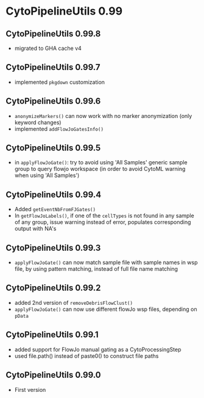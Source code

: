 # CytoPipelineUtils 0.99

## CytoPipelineUtils 0.99.8
- migrated to GHA cache v4

## CytoPipelineUtils 0.99.7
- implemented `pkgdown` customization

## CytoPipelineUtils 0.99.6
- `anonymizeMarkers()` can now work with no marker anonymization 
(only keyword changes)
- implemented `addFlowJoGatesInfo()`

## CytoPipelineUtils 0.99.5
- in `applyFlowJoGate()`: try to avoid using 'All Samples' generic sample group
to query flowjo workspace (in order to avoid CytoML warning when using 
'All Samples')

## CytoPipelineUtils 0.99.4
- Added `getEventNbFromFJGates()`
- In `getFlowJoLabels()`, if one of the `cellTypes` is not found in any sample 
of any group, issue warning instead of error, populates corresponding output 
with NA's

## CytoPipelineUtils 0.99.3
- `applyFlowJoGate()` can now match sample file with sample names in wsp file,
by using pattern matching, instead of full file name matching

## CytoPipelineUtils 0.99.2
- added 2nd version of `removeDebrisFlowClust()`
- `applyFlowJoGate()` can now use different flowJo wsp files, 
depending on `pData`

## CytoPipelineUtils 0.99.1

- added support for FlowJo manual gating as a CytoProcessingStep
- used file.path() instead of paste0() to construct file paths 

## CytoPipelineUtils 0.99.0

- First version
